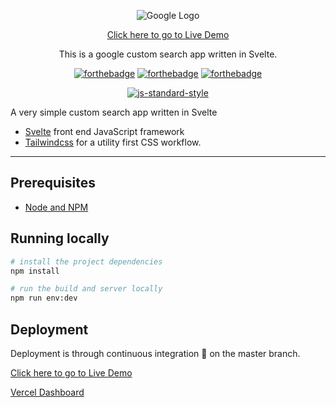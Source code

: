 <div align="center">

![Google Logo](https://avatars0.githubusercontent.com/u/1342004?v=3&s=96)

[Click here to go to Live Demo](https://google-custom-search.vercel.app/)

</div>

<p align="center" color="#6a737d">
  This is a google custom search app written in Svelte.
</p>

<div align="center">

[![forthebadge](http://forthebadge.com/images/badges/built-with-love.svg)](http://forthebadge.com) [![forthebadge](http://forthebadge.com/images/badges/uses-js.svg)](http://forthebadge.com) [![forthebadge](http://forthebadge.com/images/badges/makes-people-smile.svg)](http://forthebadge.com)
</div>

<div align="center">

[![js-standard-style](https://cdn.rawgit.com/feross/standard/master/badge.svg)](https://github.com/feross/standard)

</div>

A very simple custom search app written in Svelte

- [Svelte](https://svelte.dev/) front end JavaScript framework
- [Tailwindcss](https://tailwindcss.com) for a utility first CSS workflow.

---

## Prerequisites

- [Node and NPM](https://nodejs.org/)

## Running locally

```bash
# install the project dependencies
npm install

# run the build and server locally
npm run env:dev

```

## Deployment

Deployment is through continuous integration 🚀 on the master branch.  

[Click here to go to Live Demo](https://google-custom-search.vercel.app/)

[Vercel Dashboard](https://vercel.com/dashboard)
